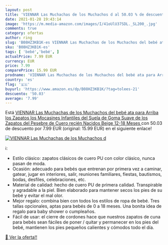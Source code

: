 ```yaml
---
layout: post
title: 'VIENNAR Las Muchachas de los Muchachos d al 50.03 % de descuento'
date: 2021-01-28 19:43:14
image: 'https://m.media-amazon.com/images/I/41oUlU37SDL._SL200_.jpg'
comments: true
category: ofertas
author: ring
slug: 'B08HZ3KB1K-es VIENNAR Las Muchachas de los Muchachos del bebé ata para...'
sku: 'B08HZ3KB1K-es'
tags: [ 'bebé','bebé', ]
actualPrice: 7.99 EUR
currency: EUR
price: 7.99
comparePrice: 15.99 EUR
prodname: 'VIENNAR Las Muchachas de los Muchachos del bebé ata para Arriba los Zapatos  los Mocasines Infantiles del Suela de Goma Suave de los Zapatos del Pesebre de Cuero recién Nacidos  Beige  12-18 Meses '
country: 'es'
flag: '🇪🇸'
buyurl: 'https://www.amazon.es/dp/B08HZ3KB1K/?tag=tolees-21'
descuento: '50.03'
average: '7.99'
---
```


Está [VIENNAR Las Muchachas de los Muchachos del bebé ata para Arriba los Zapatos  los Mocasines Infantiles del Suela de Goma Suave de los Zapatos del Pesebre de Cuero recién Nacidos  Beige  12-18 Meses ](https://www.amazon.es/dp/B08HZ3KB1K/?tag=tolees-21) con 50.03 de descuento por 7.99 EUR (original: 15.99 EUR) en el siguiente enlace!

[![VIENNAR Las Muchachas de los Muchachos d](https://m.media-amazon.com/images/I/41oUlU37SDL._SL200_.jpg)](https://www.amazon.es/dp/B08HZ3KB1K/?tag=tolees-21)

ℹ️:

- Estilo clásico: zapatos clásicos de cuero PU con color clásico, nunca pasan de moda.
- Ocasión: adecuado para bebés que entrenan por primera vez a caminar, gatear, jugar en interiores, salir, reuniones familiares, fiestas, bautismos, bodas, desfiles, celebraciones, etc.
- Material de calidad: hecho de cuero PU de primera calidad. Transpirable y agradable a la piel. Bien elaborado para mantener secos los pies de su bebé y evitar el mal olor.
- Mejor regalo: combina bien con todos los estilos de ropa de bebé. Tres tallas opcionales, aptas para bebés de 0 a 18 meses. Una bonita idea de regalo para baby shower o cumpleaños.
- Fácil de usar: el cierre de cordones hace que nuestros zapatos de cuna para bebés sean fáciles de poner / quitar y permanecer en los pies del bebé, mantienen los pies pequeños calientes y cómodos todo el día.

[🛒 Ver la oferta!!](https://www.amazon.es/dp/B08HZ3KB1K/?tag=tolees-21)
